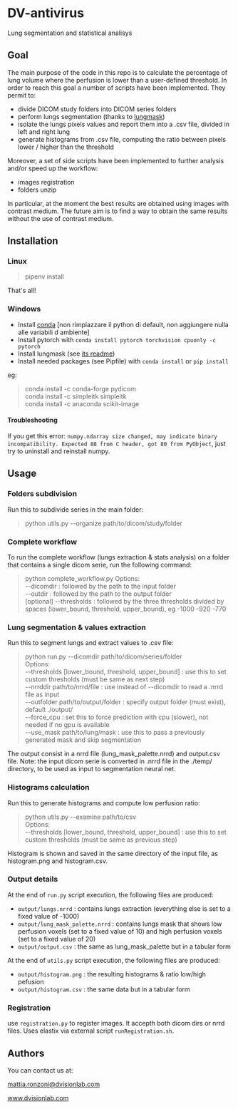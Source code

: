 # DV-antivirus

Lung segmentation and statistical analisys

## Goal

The main purpose of the code in this repo is to calculate the percentage of lung volume where the perfusion is lower than a user-defined threshold.
In order to reach this goal a number of scripts have been implemented. They permit to:

- divide DICOM study folders into DICOM series folders
- perform lungs segmentation (thanks to [lungmask](https://github.com/JoHof/lungmask))
- isolate the lungs pixels values and report them into a .csv file, divided in left and right lung
- generate histograms from .csv file, computing the ratio between pixels lower / higher than the threshold

Moreover, a set of side scripts have been implemented to further analysis and/or speed up the workflow:

- images registration
- folders unzip

In particular, at the moment the best results are obtained using images with contrast medium. The future aim is to find a way to obtain the same results without the use of contrast medium.

## Installation

### Linux

> pipenv install

That's all!

### Windows

- Install [conda](https://repo.anaconda.com/miniconda/Miniconda3-latest-Windows-x86_64.exe)
  [non rimpiazzare il python di default,
  non aggiungere nulla alle variabili d ambiente]
- Install pytorch with `conda install pytorch torchvision cpuonly -c pytorch`
- Install lungmask (see [its readme](https://github.com/JoHof/lungmask))
- Install needed packages (see Pipfile) with `conda install` or `pip install`

eg:

> conda install -c conda-forge pydicom  
> conda install -c simpleitk simpleitk  
> conda install -c anaconda scikit-image

#### Troubleshooting

If you get this error: `numpy.ndarray size changed, may indicate binary incompatibility. Expected 88 from C header, got 80 from PyObject`, just try to uninstall and reinstall numpy.

## Usage

### Folders subdivision

Run this to subdivide series in the main folder:

> python utils.py --organize path/to/dicom/study/folder

### Complete workflow

To run the complete workflow (lungs extraction & stats analysis) on a folder that contains a single dicom serie, run the following command:

> python complete_workflow.py
> Options:  
> --dicomdir : followed by the path to the input folder  
> --outdir : followed by the path to the output folder  
> [optional] --thresholds : followed by the three thresholds divided by spaces (lower_bound, threshold, upper_bound), eg -1000 -920 -770

### Lung segmentation & values extraction

Run this to segment lungs and extract values to .csv file:

> python run.py --dicomdir path/to/dicom/series/folder  
> Options:  
> --thresholds [lower_bound, threshold, upper_bound] : use this to set custom thresholds (must be same as next step)  
> --nrrddir path/to/nrrd/file : use instead of --dicomdir to read a .nrrd file as input  
> --outfolder path/to/output/folder : specify output folder (must exist), default ./output/  
> --force_cpu : set this to force prediction with cpu (slower), not needed if no gpu is available  
> --use_mask path/to/lung/mask : use this to pass a previously generated mask and skip segmentation

The output consist in a nrrd file (lung_mask_palette.nrrd) and output.csv file.
Note: the input dicom serie is converted in .nrrd file in the ./temp/ directory, to be used as input to
segmentation neural net.

### Histograms calculation

Run this to generate histograms and compute low perfusion ratio:

> python utils.py --examine path/to/csv  
> Options:  
> --thresholds [lower_bound, threshold, upper_bound] : use this to set custom thresholds (must be same as previous step)

Histogram is shown and saved in the same directory of the input file, as histogram.png and histogram.csv.

### Output details

At the end of `run.py` script execution, the following files are produced:

- `output/lungs.nrrd` : contains lungs extraction (everything else is set to a fixed value of -1000)
- `output/lung_mask_palette.nrrd` : contains lungs mask that shows low perfusion voxels (set to a fixed value of 10) and high perfusion voxels (set to a fixed value of 20)
- `output/output.csv` : the same as lung_mask_palette but in a tabular form

At the end of `utils.py` script execution, the following files are produced:

- `output/histogram.png` : the resulting histograms & ratio low/high pefusion
- `output/histogram.csv` : the same data but in a tabular form

### Registration

use `registration.py` to register images. It accepth both dicom dirs or nrrd files. Uses elastix via external script `runRegistration.sh`.

## Authors

You can contact us at:

mattia.ronzoni@dvisionlab.com

www.dvisionlab.com
